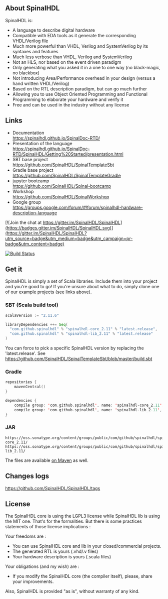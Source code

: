## About SpinalHDL

SpinalHDL is:
- A language to describe digital hardware 
- Compatible with EDA tools as it generate the corresponding VHDL/Verilog file
- Much more powerful than VHDL, Verilog and SystemVerilog by its syntaxes and features
- Much less verbose than VHDL, Verilog and SystemVerilog
- Not an HLS, nor based on the event driven paradigm
- Only generating what you asked it in a one to one way (no black-magic, no blackbox)
- Not introducing Area/Performance overhead in your design (versus a hand written VHDL/Verilog)
- Based on the RTL description paradigm, but can go much further
- Allowing you to use Object Oriented Programming and Functional Programming to elaborate your hardware and verify it
- Free and can be used in the industry without any license

## Links
- Documentation                  <br> https://spinalhdl.github.io/SpinalDoc-RTD/
- Presentation of the language   <br> https://spinalhdl.github.io/SpinalDoc-RTD/SpinalHDL/Getting%20Started/presentation.html
- SBT base project               <br> https://github.com/SpinalHDL/SpinalTemplateSbt
- Gradle base project            <br> https://github.com/SpinalHDL/SpinalTemplateGradle
- jupyter bootcamp               <br> https://github.com/SpinalHDL/Spinal-bootcamp
- Workshop                       <br> https://github.com/SpinalHDL/SpinalWorkshop
- Google group                   <br> https://groups.google.com/forum/#!forum/spinalhdl-hardware-description-language

[![Join the chat at https://gitter.im/SpinalHDL/SpinalHDL](https://badges.gitter.im/SpinalHDL/SpinalHDL.svg)](https://gitter.im/SpinalHDL/SpinalHDL?utm_source=badge&utm_medium=badge&utm_campaign=pr-badge&utm_content=badge)

[![Build Status](https://travis-ci.org/SpinalHDL/SpinalHDL.svg?branch=master)](https://travis-ci.org/SpinalHDL/SpinalHDL)

## Get it

SpinalHDL is simply a set of Scala libraries. Include them into your project and you're good to go! If you're unsure about what to do, simply clone one of our example projects (see links above).

### SBT (Scala build tool)

```scala
scalaVersion := "2.11.6"

libraryDependencies ++= Seq(
  "com.github.spinalhdl" % "spinalhdl-core_2.11" % "latest.release",
  "com.github.spinalhdl" % "spinalhdl-lib_2.11" % "latest.release"
)
```

You can force to pick a specific SpinalHDL version by replacing the 'latest.release'. See https://github.com/SpinalHDL/SpinalTemplateSbt/blob/master/build.sbt

### Gradle

```kotlin
repositories {
	mavenCentral()
}

dependencies {
	compile group: 'com.github.spinalhdl', name: 'spinalhdl-core_2.11', version: '1.3.6'
	compile group: 'com.github.spinalhdl', name: 'spinalhdl-lib_2.11', version: '1.3.6'
}
```

### JAR

    https://oss.sonatype.org/content/groups/public/com/github/spinalhdl/spinalhdl-core_2.11/
    https://oss.sonatype.org/content/groups/public/com/github/spinalhdl/spinalhdl-lib_2.11/

The files are available [on Maven](https://mvnrepository.com/artifact/com.github.spinalhdl) as well.

## Changes logs

https://github.com/SpinalHDL/SpinalHDL/tags

## License

The SpinalHDL core is using the LGPL3 license while SpinalHDL lib is using the MIT one. That's for the formalities. But there is some practices statements of those license implications :

Your freedoms are :
- You can use SpinalHDL core and lib in your closed/commercial projects.
- The generated RTL is yours (.vhd/.v files)
- Your hardware description is yours (.scala files)

Your obligations (and my wish) are :
- If you modify the SpinalHDL core (the compiler itself), please, share your improvements.

Also, SpinalHDL is provided "as is", without warranty of any kind.
